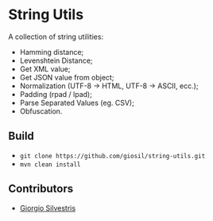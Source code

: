 # String Utils

A collection of string utilities:

* Hamming distance;
* Levenshtein Distance;
* Get XML value;
* Get JSON value from object;
* Normalization (UTF-8 -> HTML, UTF-8 -> ASCII, ecc.);
* Padding (rpad / lpad);
* Parse Separated Values (eg. CSV);
* Obfuscation.

## Build

- `git clone https://github.com/giosil/string-utils.git`
- `mvn clean install`

## Contributors

* [Giorgio Silvestris](https://github.com/giosil)
